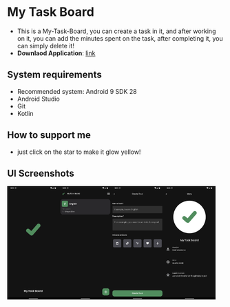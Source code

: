 # My Task Board
- This is a My-Task-Board, you can create a task in it, and after working on it, 
you can add the minutes spent on the task, 
after completing it, you can simply delete it!
- **Downlaod Application**: [link](https://github.com/Deizerok/My-Task-Board/releases/tag/v1.0)
## System requirements
- Recommended system: Android 9 SDK 28
- Android Studio
- Git
- Kotlin
## How to support me
- just click on the star to make it glow yellow!
## UI Screenshots
<center>
<div style="display:flex;">
<img src=".docs/Screenshot_My_Task_Board_Splash.png" alt="ui_diary" width="24%"/>
<img src=".docs/Screenshot_My_Task_Board_TaskScreen.png" alt="ui_diary" width="24%"/>
<img src=".docs/Screenshot_My_Task_Board_CreateTaskScreen.png" alt="ui_diary" width="24%"/>
<img src=".docs/Screenshot_My_Task_Board_Menu.png" alt="ui_diary" width="24%"/>
</div>
</center>

